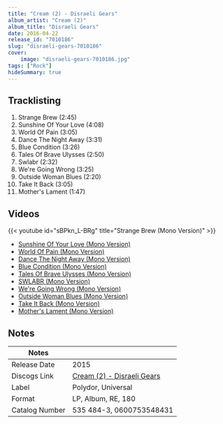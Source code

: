 ```yaml
---
title: "Cream (2) - Disraeli Gears"
album_artist: "Cream (2)"
album_title: "Disraeli Gears"
date: 2016-04-22
release_id: "7010186"
slug: "disraeli-gears-7010186"
cover:
    image: "disraeli-gears-7010186.jpg"
tags: ["Rock"]
hideSummary: true
---
```


## Tracklisting
1. Strange Brew (2:45)
2. Sunshine Of Your Love (4:08)
3. World Of Pain (3:05)
4. Dance The Night Away (3:31)
5. Blue Condition (3:26)
6. Tales Of Brave Ulysses (2:50)
7. Swlabr (2:32)
8. We're Going Wrong (3:25)
9. Outside Woman Blues (2:20)
10. Take It Back (3:05)
11. Mother's Lament (1:47)

## Videos
{{< youtube id="sBPkn_L-BRg" title="Strange Brew (Mono Version)" >}}
- [Sunshine Of Your Love (Mono Version)](https://www.youtube.com/watch?v=C9k6aa4QvJ4)
- [World Of Pain (Mono Version)](https://www.youtube.com/watch?v=QVLz0UjajWk)
- [Dance The Night Away (Mono Version)](https://www.youtube.com/watch?v=XWxL2VrWvEY)
- [Blue Condition (Mono Version)](https://www.youtube.com/watch?v=ECv34Cpi5zY)
- [Tales Of Brave Ulysses (Mono Version)](https://www.youtube.com/watch?v=MGcHiEXWczM)
- [SWLABR (Mono Version)](https://www.youtube.com/watch?v=SwNtyPcWAZc)
- [We're Going Wrong (Mono Version)](https://www.youtube.com/watch?v=ujQL2w-UEuk)
- [Outside Woman Blues (Mono Version)](https://www.youtube.com/watch?v=M8B7PmC3lYM)
- [Take It Back (Mono Version)](https://www.youtube.com/watch?v=0mSTj4TLZeY)
- [Mother's Lament (Mono Version)](https://www.youtube.com/watch?v=Qw3u8PA3NuQ)

## Notes

| Notes          |             |
| ---------------| ----------- |
| Release Date   | 2015 |
| Discogs Link   | [Cream (2) - Disraeli Gears](https://www.discogs.com/release/7010186) |
| Label          | Polydor, Universal |
| Format         | LP, Album, RE, 180 |
| Catalog Number | 535 484-3, 0600753548431 |

